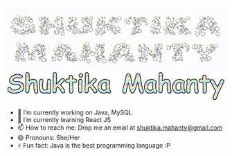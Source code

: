 <p align="center">
    <img src="./assets/name.png#gh-light-mode-only" />
    <img src="./assets/text.png#gh-dark-mode-only" />
  </a>
</p>

- 🔭 I’m currently working on Java, MySQL
- 🌱 I’m currently learning React JS
- 📫 How to reach me: Drop me an email at shuktika.mahanty@gmail.com
- 😄 Pronouns: She/Her
- ⚡ Fun fact: Java is the best programming language :P

